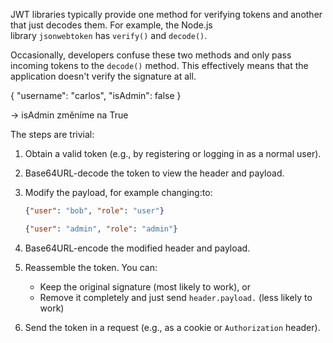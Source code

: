 JWT libraries typically provide one method for verifying tokens and another that just decodes them. For example, the Node.js library `jsonwebtoken` has `verify()` and `decode()`.

Occasionally, developers confuse these two methods and only pass incoming tokens to the `decode()` method. This effectively means that the application doesn't verify the signature at all.

{
"username": "carlos",
"isAdmin": false
}

→ isAdmin změníme na True

The steps are trivial:

1. Obtain a valid token (e.g., by registering or logging in as a normal user).
2. Base64URL-decode the token to view the header and payload.
3. Modify the payload, for example changing:to:
    
    ```json
    {"user": "bob", "role": "user"}
    ```
    
    ```json
    {"user": "admin", "role": "admin"}
    ```
    
4. Base64URL-encode the modified header and payload.
5. Reassemble the token. You can:
    - Keep the original signature (most likely to work), or
    - Remove it completely and just send `header.payload.` (less likely to work)
6. Send the token in a request (e.g., as a cookie or `Authorization` header).
